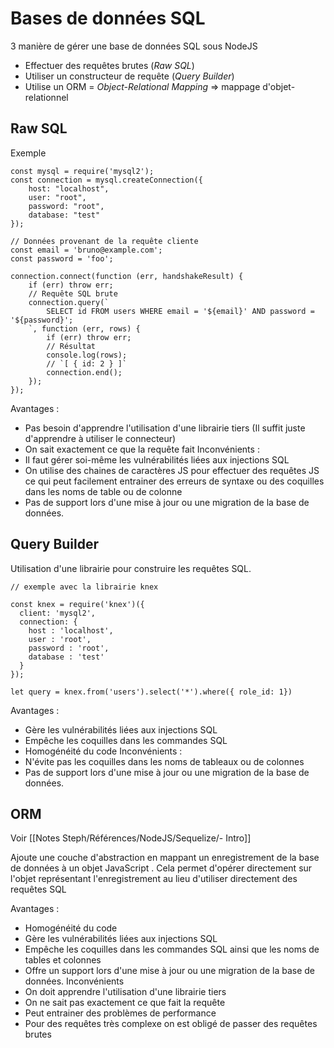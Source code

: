 # Bases de données SQL

3 manière de gérer une base de données SQL sous NodeJS 
- Effectuer des requêtes brutes (*Raw SQL*)
- Utiliser un constructeur de requête (*Query Builder*) 
- Utilise un ORM  = *Object-Relational Mapping* => mappage d'objet-relationnel

## Raw SQL 

Exemple 

```JS
const mysql = require('mysql2');
const connection = mysql.createConnection({
    host: "localhost",
    user: "root",
    password: "root",
    database: "test"
});

// Données provenant de la requête cliente
const email = 'bruno@example.com';
const password = 'foo';

connection.connect(function (err, handshakeResult) {
    if (err) throw err;
    // Requête SQL brute
    connection.query(`
        SELECT id FROM users WHERE email = '${email}' AND password = '${password}';
    `, function (err, rows) {
        if (err) throw err;
        // Résultat
        console.log(rows);
        // `[ { id: 2 } ]`
        connection.end();
    });
});
```

Avantages : 
- Pas besoin d'apprendre l'utilisation d'une librairie tiers (Il suffit juste d'apprendre à utiliser le connecteur) 
- On sait exactement ce que la requête fait 
Inconvénients : 
- Il faut gérer soi-même les vulnérabilités liées aux  injections SQL 
- On utilise des chaines de caractères JS pour effectuer des requêtes JS ce qui peut facilement entrainer des erreurs de syntaxe ou des coquilles dans les noms de table ou de colonne 
- Pas de support lors d'une mise à jour ou une migration de la base de données. 

## Query Builder

Utilisation d'une librairie pour construire les requêtes SQL. 

```JS
// exemple avec la librairie knex

const knex = require('knex')({
  client: 'mysql2',
  connection: {
    host : 'localhost',
    user : 'root',
    password : 'root',
    database : 'test'
  }
});

let query = knex.from('users').select('*').where({ role_id: 1})
```

Avantages : 
- Gère les vulnérabilités liées aux  injections SQL 
- Empêche les coquilles dans les commandes SQL
- Homogénéité du code 
Inconvénients : 
- N'évite pas les coquilles dans les noms de tableaux ou de colonnes
- Pas de support lors d'une mise à jour ou une migration de la base de données. 

## ORM

Voir [[Notes Steph/Références/NodeJS/Sequelize/- Intro]]

Ajoute une couche d'abstraction en mappant un enregistrement de la  base de données à un objet JavaScript . Cela permet d'opérer directement sur l'objet représentant l'enregistrement au lieu d'utiliser directement des requêtes SQL

Avantages : 
-  Homogénéité du code
-  Gère les vulnérabilités liées aux  injections SQL 
- Empêche les coquilles dans les commandes SQL ainsi que les noms de tables et colonnes
- Offre un support lors d'une mise à jour ou une migration de la base de données.
Inconvénients 
- On doit apprendre l'utilisation d'une librairie tiers 
- On ne sait pas exactement ce que fait la requête
- Peut entrainer des problèmes de performance 
- Pour des requêtes très complexe on est obligé de passer des requêtes brutes 


